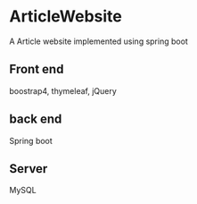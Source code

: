 # ArticleWebsite
A Article website implemented using spring boot
## Front end
boostrap4, thymeleaf, jQuery
## back end
Spring boot
## Server 
MySQL

